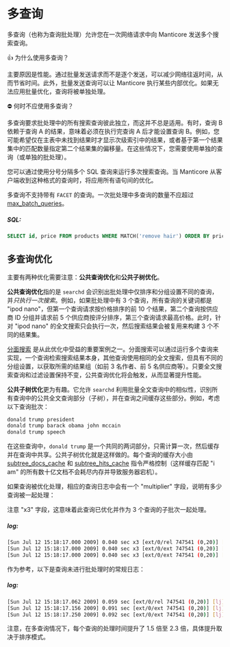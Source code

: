 # 多查询

多查询（也称为查询批处理）允许您在一次网络请求中向 Manticore 发送多个搜索查询。

👍 为什么使用多查询？

主要原因是性能。通过批量发送请求而不是逐个发送，可以减少网络往返时间，从而节省时间。此外，批量发送查询可以让 Manticore 执行某些内部优化。如果无法应用批量优化，查询将被单独处理。

⛔ 何时不应使用多查询？

多查询要求批处理中的所有搜索查询彼此独立，而这并不总是适用。有时，查询 B 依赖于查询 A 的结果，意味着必须在执行完查询 A 后才能设置查询 B。例如，您可能希望仅在主表中未找到结果时才显示次级索引中的结果，或者基于第一个结果集中的匹配数量指定第二个结果集的偏移量。在这些情况下，您需要使用单独的查询（或单独的批处理）。

<!-- example multi-query 1 -->

您可以通过使用分号分隔多个 SQL 查询来运行多次搜索查询。当 Manticore 从客户端收到这种格式的查询时，将应用所有语句间的优化。

多查询不支持带有 `FACET` 的查询。一次批处理中多查询的数量不应超过 [max_batch_queries](../Server_settings/Searchd.md#max_batch_queries)。

<!-- intro -->

##### SQL:

<!-- request SQL -->

```sql
SELECT id, price FROM products WHERE MATCH('remove hair') ORDER BY price DESC; SELECT id, price FROM products WHERE MATCH('remove hair') ORDER BY price ASC
```
<!-- end -->

## 多查询优化

主要有两种优化需要注意：**公共查询优化**和**公共子树优化**。

**公共查询优化**指的是 `searchd` 会识别出批处理中仅排序和分组设置不同的查询，并*只执行一次搜索*。例如，如果批处理中有 3 个查询，所有查询的关键词都是 "ipod nano"，但第一个查询请求按价格排序的前 10 个结果，第二个查询按供应商 ID 分组并请求前 5 个供应商按评分排序，第三个查询请求最高价格。此时，针对 "ipod nano" 的全文搜索只会执行一次，然后搜索结果会被复用来构建 3 个不同的结果集。

[分面搜索](../Searching/Faceted_search.md) 是从此优化中受益的重要案例之一。分面搜索可以通过运行多个查询来实现，一个查询检索搜索结果本身，其他查询使用相同的全文搜索，但具有不同的分组设置，以获取所需的结果组（如前 3 名作者、前 5 名供应商等）。只要全文搜索查询和过滤设置保持不变，公共查询优化将会触发，从而显著提升性能。

**公共子树优化**更为有趣。它允许 `searchd` 利用批量全文查询中的相似性，识别所有查询中的公共全文查询部分（子树），并在查询之间缓存这些部分。例如，考虑以下查询批次：

```bash
donald trump president
donald trump barack obama john mccain
donald trump speech
```

在这些查询中，`donald trump` 是一个共同的两词部分，只需计算一次，然后缓存并在查询中共享。公共子树优化就是这样做的。每个查询的缓存大小由 [subtree_docs_cache](../Server_settings/Searchd.md#subtree_docs_cache) 和 [subtree_hits_cache](../Server_settings/Searchd.md#subtree_hits_cache) 指令严格控制（这样缓存匹配 "i am" 的所有数十亿文档不会耗尽内存并导致服务器宕机）。

<!-- example multi-query 2 -->
如果查询被优化处理，相应的查询日志中会有一个 "multiplier" 字段，说明有多少查询被一起处理：

注意 "x3" 字段，这意味着此查询已优化并作为 3 个查询的子批次一起处理。


<!-- intro -->
##### log:

<!-- request log -->
```bash
[Sun Jul 12 15:18:17.000 2009] 0.040 sec x3 [ext/0/rel 747541 (0,20)] [lj] the
[Sun Jul 12 15:18:17.000 2009] 0.040 sec x3 [ext/0/ext 747541 (0,20)] [lj] the
[Sun Jul 12 15:18:17.000 2009] 0.040 sec x3 [ext/0/ext 747541 (0,20)] [lj] the
```
<!-- end -->

<!-- example multi-query 3 -->
作为参考，以下是查询未进行批处理时的常规日志：


<!-- intro -->
##### log:

<!-- request log -->
```bash
[Sun Jul 12 15:18:17.062 2009] 0.059 sec [ext/0/rel 747541 (0,20)] [lj] the
[Sun Jul 12 15:18:17.156 2009] 0.091 sec [ext/0/ext 747541 (0,20)] [lj] the
[Sun Jul 12 15:18:17.250 2009] 0.092 sec [ext/0/ext 747541 (0,20)] [lj] the
```
<!-- end -->

注意，在多查询情况下，每个查询的处理时间提升了 1.5 倍至 2.3 倍，具体提升取决于排序模式。

<!-- proofread -->